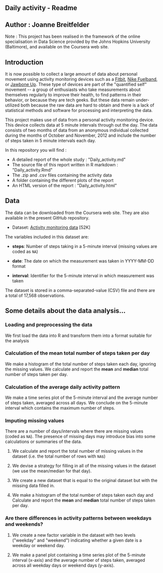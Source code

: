 
## Daily activity - Readme
## Author : Joanne Breitfelder

Note : This project has been realised in the 
framework of the online specialisation in Data Science 
provided by the Johns Hopkins University (Baltimore),
and available on the Coursera web site. 

## Introduction

It is now possible to collect a large amount of data about personal
movement using activity monitoring devices such as a
[Fitbit](http://www.fitbit.com), [Nike
Fuelband](http://www.nike.com/us/en_us/c/nikeplus-fuelband), or
[Jawbone Up](https://jawbone.com/up). These type of devices are part of
the "quantified self" movement -- a group of enthusiasts who take
measurements about themselves regularly to improve their health, to
find patterns in their behavior, or because they are tech geeks. But
these data remain under-utilized both because the raw data are hard to
obtain and there is a lack of statistical methods and software for
processing and interpreting the data.

This project makes use of data from a personal activity monitoring
device. This device collects data at 5 minute intervals through out the
day. The data consists of two months of data from an anonymous
individual collected during the months of October and November, 2012
and include the number of steps taken in 5 minute intervals each day.

In this repository you will find :

* A detailed report of the whole study : "Daily_activity.md"
* The source file of this report written in R markdown : "Daily_activity.Rmd"
* The .zip and .csv files containing the activity data
* A folder containing the different plots of the report
* An HTML version of the report : "Daily_activity.html"

## Data

The data can be downloaded from the Coursera web site. They are also
available in the present GitHub repository.

* Dataset: [Activity monitoring data](https://d396qusza40orc.cloudfront.net/repdata%2Fdata%2Factivity.zip) [52K]

The variables included in this dataset are:

* **steps**: Number of steps taking in a 5-minute interval (missing
    values are coded as `NA`)

* **date**: The date on which the measurement was taken in YYYY-MM-DD
    format

* **interval**: Identifier for the 5-minute interval in which
    measurement was taken


The dataset is stored in a comma-separated-value (CSV) file and there
are a total of 17,568 observations.


## Some details about the data analysis...

### Loading and preprocessing the data

We first load the data into R and transform them into a format suitable for the analysis

### Calculation of the mean total number of steps taken per day

We make a histogram of the total number of steps taken each day, ignoring the missing values.
We calculate and report the **mean** and **median** total number of steps taken per day.

### Calculation of the average daily activity pattern

We make a time series plot of the 5-minute interval and the average number of steps taken, averaged across all days. We conclude on the 5-minute interval which contains the maximum number of steps.

### Imputing missing values

There are a number of days/intervals where there are missing values (coded as `NA`). The presence of missing days may introduce bias into some calculations or summaries of the data.

1. We calculate and report the total number of missing values in the dataset (i.e. the total number of rows with `NA`s)

2. We devise a strategy for filling in all of the missing values in the dataset
(we use the mean/median for that day).

3. We create a new dataset that is equal to the original dataset but with the missing data filled in.

4. We make a histogram of the total number of steps taken each day and Calculate and report the **mean** and **median** total number of steps taken per day. 

### Are there differences in activity patterns between weekdays and weekends?

1. We create a new factor variable in the dataset with two levels ("weekday" and "weekend") indicating whether a given date is a weekday or weekend day.

2. We make a panel plot containing a time series plot of the 5-minute interval (x-axis) and the average number of steps taken, averaged across all weekday days or weekend days (y-axis).
